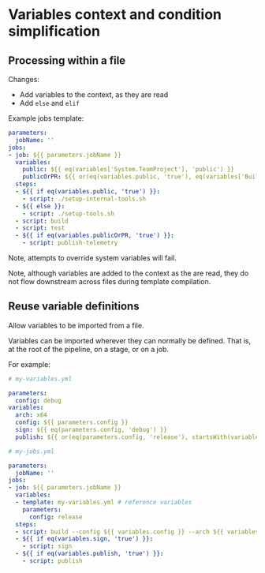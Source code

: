 # Variables context and condition simplification

## Processing within a file

Changes:
- Add variables to the context, as they are read
- Add `else` and `elif`

Example jobs template:

```yaml
parameters:
  jobName: ''
jobs:
- job: ${{ parameters.jobName }}
  variables:
    public: ${{ eq(variables['System.TeamProject'], 'public') }}
    publicOrPR: ${{ or(eq(variables.public, 'true'), eq(variables['Build.Reason'], 'PullRequest')) }}
  steps:
  - ${{ if eq(variables.public, 'true') }}:
    - script: ./setup-internal-tools.sh
  - ${{ else }}:
    - script: ./setup-tools.sh
  - script: build
  - script: test
  - ${{ if eq(variables.publicOrPR, 'true') }}:
    - script: publish-telemetry
```

Note, attempts to override system variables will fail.

Note, although variables are added to the context as the are read, they do not flow downstream across files during template compilation.

## Reuse variable definitions

Allow variables to be imported from a file.

Variables can be imported wherever they can normally be defined. That is, at the root of the pipeline, on a stage, or on a job.

For example:

```yaml
# my-variables.yml

parameters:
  config: debug
variables:
  arch: x64
  config: ${{ parameters.config }}
  sign: ${{ eq(parameters.config, 'debug') }}
  publish: ${{ or(eq(parameters.config, 'release'), startsWith(variables['build.sourceBranch'], 'refs/heads/dogfood/')) }}
```

```yaml
# my-jobs.yml

parameters:
  jobName: ''
jobs:
- job: ${{ parameters.jobName }}
  variables:
  - template: my-variables.yml # reference variables
    parameters:
      config: release
  steps:
  - script: build --config ${{ variables.config }} --arch ${{ variables.arch }}
  - ${{ if eq(variables.sign, 'true') }}:
    - script: sign
  - ${{ if eq(variables.publish, 'true') }}:
    - script: publish
```
